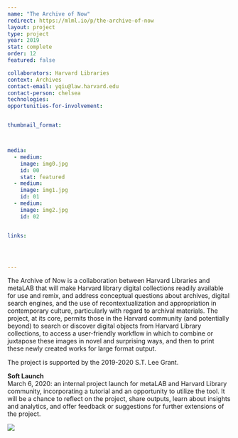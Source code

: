 ```yaml
---
name: "The Archive of Now"
redirect: https://mlml.io/p/the-archive-of-now
layout: project
type: project
year: 2019
stat: complete
order: 12
featured: false

collaborators: Harvard Libraries
context: Archives
contact-email: yqiu@law.harvard.edu
contact-person: chelsea
technologies: 
opportunities-for-involvement:


thumbnail_format:



media:
  - medium:
    image: img0.jpg
    id: 00
    stat: featured
  - medium:
    image: img1.jpg
    id: 01
  - medium:
    image: img2.jpg
    id: 02


links:




---
```

The Archive of Now is a collaboration between Harvard Libraries and metaLAB that will make Harvard library digital collections readily available for use and remix, and address conceptual questions about archives, digital search engines, and the use of recontextualization and appropriation in contemporary culture, particularly with regard to archival materials. The project, at its core, permits those in the Harvard community (and potentially beyond) to search or discover digital objects from Harvard Library collections, to access a user-friendly workflow in which to combine or juxtapose these images in novel and surprising ways, and then to print these newly created works for large format output.
 
The project is supported by the 2019-2020 S.T. Lee Grant.



**Soft Launch**<br />
March 6, 2020: an internal project launch for metaLAB and Harvard Library community, incorporating a tutorial and an opportunity to utilize the tool. It will be a chance to reflect on the project, share outputs, learn about insights and analytics, and offer feedback or suggestions for further extensions of the project.


<img src="../../../assets/projects/archiveofnow/AoN.gif">
